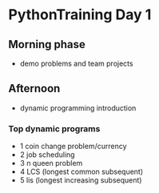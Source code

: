 # PythonTraining Day 1
## Morning phase
* demo problems and team projects
## Afternoon
* dynamic programming introduction
### Top dynamic programs
- 1 coin change problem/currency
- 2 job scheduling
- 3 n queen problem
- 4 LCS (longest common subsequent)
- 5 lis (longest increasing subsequent)
